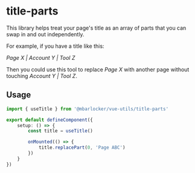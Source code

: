 # title-parts

This library helps treat your page's title as an array of parts that you can swap in and out independently.

For example, if you have a title like this:

_Page X | Account Y | Tool Z_

Then you could use this tool to replace *Page X* with another page without touching *Account Y | Tool Z*.

## Usage

```typescript
import { useTitle } from '@mbarlocker/vue-utils/title-parts'

export default defineComponent({
	setup: () => {
		const title = useTitle()

		onMounted(() => {
			title.replacePart(0, 'Page ABC')
		})
	}
})
```
